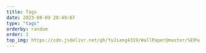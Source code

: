 ```yaml
---
title: Tags
date: 2023-08-09 20:49:07
type: "tags"
orderby: random
order: 1
top_img: https://cdn.jsdelivr.net/gh/YuJiang4319/WallPaper@master/%E9%AC%BC%E5%88%80/21_Piano3_8k.jpg
---
```

